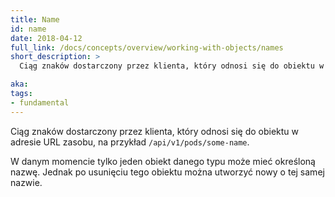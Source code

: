 ```yaml
---
title: Name
id: name
date: 2018-04-12
full_link: /docs/concepts/overview/working-with-objects/names
short_description: >
  Ciąg znaków dostarczony przez klienta, który odnosi się do obiektu w adresie URL zasobu, na przykład `/api/v1/pods/some-name`.

aka: 
tags:
- fundamental
---
```

 Ciąg znaków dostarczony przez klienta, który odnosi się do obiektu w adresie URL zasobu, na przykład `/api/v1/pods/some-name`.

<!--more--> 

W danym momencie tylko jeden obiekt danego typu może mieć określoną nazwę. Jednak po usunięciu tego obiektu można utworzyć nowy o tej samej nazwie.

